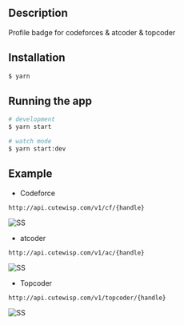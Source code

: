 ## Description

Profile badge for codeforces & atcoder & topcoder

## Installation

```bash
$ yarn
```

## Running the app

```bash
# development
$ yarn start

# watch mode
$ yarn start:dev
```

## Example

* Codeforce
```
http://api.cutewisp.com/v1/cf/{handle}
```
![SS](http://api.cutewisp.com/v1/cf/CuteWisp)

* atcoder
```
http://api.cutewisp.com/v1/ac/{handle}
```
![SS](http://api.cutewisp.com/v1/ac/CuteWisp)

* Topcoder
```
http://api.cutewisp.com/v1/topcoder/{handle}
```
![SS](http://api.cutewisp.com/v1/topcoder/handle)
